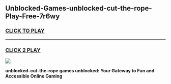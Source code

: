 
## Unblocked-Games-unblocked-cut-the-rope-Play-Free-7r6wy
<h3>
<a href="https://premium76.site?title=unblocked-cut-the-rope&ref=19M">CLICK TO PLAY</a></h3>
<hr>

<h3>
<a href="https://premium76.site?title=unblocked-cut-the-rope&ref=19M">CLICK 2 PLAY</a>
  
</h3>

<a href="https://premium76.site?title=unblocked-cut-the-rope&ref=19M"><img src="https://clearcache.store/games.png"></a>


**unblocked-cut-the-rope games unblocked: Your Gateway to Fun and Accessible Online Gaming**
